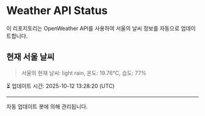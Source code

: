 
# Weather API Status

이 리포지토리는 OpenWeather API를 사용하여 서울의 날씨 정보를 자동으로 업데이트합니다.

## 현재 서울 날씨
> 서울의 현재 날씨: light rain, 온도: 19.76°C, 습도: 77%

⏳ 업데이트 시간: 2025-10-12 13:28:20 (UTC)

---
자동 업데이트 봇에 의해 관리됩니다.
